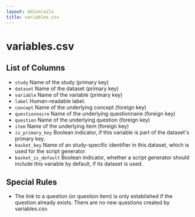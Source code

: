 ```yaml
---
layout: ddionrails
title: variables.csv
---
```


variables.csv
=============

List of Columns
---------------

* `study` Name of the study (primary key)
* `dataset` Name of the dataset (primary key)
* `variable` Name of the variable (primary key)
* `label` Human-readable label.
* `concept` Name of the underlying concept (foreign key)
* `questionnaire` Name of the underlying questionnaire (foreign key)
* `question` Name of the underlying question (foreign key)
* `item` Name of the underlying item (foreign key)
* `is_primary_key` Boolean indicator, if this variable is part of the
  dataset's primary key.
* `basket_key` Name of an study-specific identifier in this dataset, which
  is used for the script generator.
* `basket_is_default` Boolean indicator, whether a script generator should
  include this variable by default, if its dataset is used.

Special Rules
-------------

* The link to a question (or question item) is only established if the
  question already exists. There are no new questions created by
  variables.csv.
